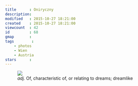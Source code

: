 ```yaml
---
title      : Oniryczny
description: 
modified   : 2015-10-27 18:21:00
created    : 2015-10-27 18:21:00
viewcount  : 42
id         : 68
gmap       :
tags        :
    - photos
    - Wien
    - Austria
stars      :
---
```


<figure>
    <img src="oniryczny.jpg">
    <figcaption><i>adj.</i> Of, characteristic of, or relating to dreams; dreamlike</figcaption>
</figure>
